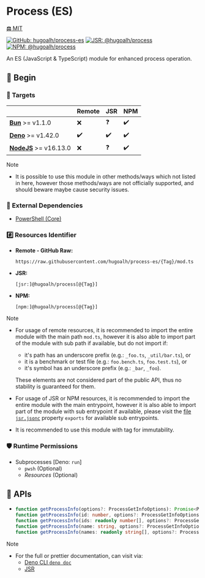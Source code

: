 # Process (ES)

[**⚖️** MIT](./LICENSE.md)

[![GitHub: hugoalh/process-es](https://img.shields.io/github/v/release/hugoalh/process-es?label=hugoalh/process-es&labelColor=181717&logo=github&logoColor=ffffff&sort=semver&style=flat "GitHub: hugoalh/process-es")](https://github.com/hugoalh/process-es)
[![JSR: @hugoalh/process](https://img.shields.io/jsr/v/@hugoalh/process?label=@hugoalh/process&labelColor=F7DF1E&logo=jsr&logoColor=000000&style=flat "JSR: @hugoalh/process")](https://jsr.io/@hugoalh/process)
[![NPM: @hugoalh/process](https://img.shields.io/npm/v/@hugoalh/process?label=@hugoalh/process&labelColor=CB3837&logo=npm&logoColor=ffffff&style=flat "NPM: @hugoalh/process")](https://www.npmjs.com/package/@hugoalh/process)

An ES (JavaScript & TypeScript) module for enhanced process operation.

## 🔰 Begin

### 🎯 Targets

|  | **Remote** | **JSR** | **NPM** |
|:--|:--|:--|:--|
| **[Bun](https://bun.sh/)** >= v1.1.0 | ❌ | ❓ | ✔️ |
| **[Deno](https://deno.land/)** >= v1.42.0 | ✔️ | ✔️ | ✔️ |
| **[NodeJS](https://nodejs.org/)** >= v16.13.0 | ❌ | ❓ | ✔️ |

> [!NOTE]
> - It is possible to use this module in other methods/ways which not listed in here, however those methods/ways are not officially supported, and should beware maybe cause security issues.

### 💽 External Dependencies

- [PowerShell (Core)](https://github.com/PowerShell/PowerShell)

### #️⃣ Resources Identifier

- **Remote - GitHub Raw:**
  ```
  https://raw.githubusercontent.com/hugoalh/process-es/{Tag}/mod.ts
  ```
- **JSR:**
  ```
  [jsr:]@hugoalh/process[@{Tag}]
  ```
- **NPM:**
  ```
  [npm:]@hugoalh/process[@{Tag}]
  ```

> [!NOTE]
> - For usage of remote resources, it is recommended to import the entire module with the main path `mod.ts`, however it is also able to import part of the module with sub path if available, but do not import if:
>
>   - it's path has an underscore prefix (e.g.: `_foo.ts`, `_util/bar.ts`), or
>   - it is a benchmark or test file (e.g.: `foo.bench.ts`, `foo.test.ts`), or
>   - it's symbol has an underscore prefix (e.g.: `_bar`, `_foo`).
>
>   These elements are not considered part of the public API, thus no stability is guaranteed for them.
> - For usage of JSR or NPM resources, it is recommended to import the entire module with the main entrypoint, however it is also able to import part of the module with sub entrypoint if available, please visit the [file `jsr.jsonc`](./jsr.jsonc) property `exports` for available sub entrypoints.
> - It is recommended to use this module with tag for immutability.

### 🛡️ Runtime Permissions

- Subprocesses \[Deno: `run`\]
  - `pwsh` (Optional)
  - *Resources* (Optional)

## 🧩 APIs

- ```ts
  function getProcessInfo(options?: ProcessGetInfoOptions): Promise<ProcessInfo[]>;
  function getProcessInfo(id: number, options?: ProcessGetInfoOptions): Promise<ProcessInfo[]>;
  function getProcessInfo(ids: readonly number[], options?: ProcessGetInfoOptions): Promise<ProcessInfo[]>;
  function getProcessInfo(name: string, options?: ProcessGetInfoOptions): Promise<ProcessInfo[]>;
  function getProcessInfo(names: readonly string[], options?: ProcessGetInfoOptions): Promise<ProcessInfo[]>;
  ```

> [!NOTE]
> - For the full or prettier documentation, can visit via:
>   - [Deno CLI `deno doc`](https://docs.deno.com/runtime/reference/cli/documentation_generator/)
>   - [JSR](https://jsr.io/@hugoalh/process)
